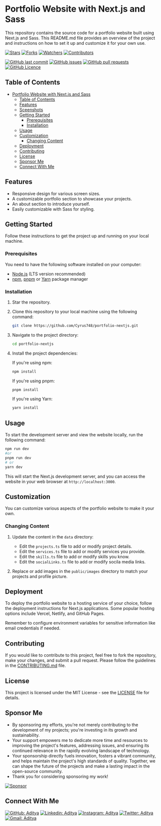 # Portfolio Website with Next.js and Sass

This repository contains the source code for a portfolio website built using Next.js and Sass. This README.md file provides an overview of the project and instructions on how to set it up and customize it for your own use.

[![Stars](https://img.shields.io/github/stars/Cyrus748/portfolio-nextjs?label=Stars&style=flat)][repo]
[![Forks](https://img.shields.io/github/forks/Cyrus748/portfolio-nextjs?label=Forks&style=flat)][repo]
[![Watchers](https://img.shields.io/github/watchers/Cyrus748/portfolio-nextjs?label=Watchers&style=flat)][repo]
[![Contributors](https://img.shields.io/github/contributors/Cyrus748/portfolio-nextjs?label=Contributors&style=flat)][repo]

[![GitHub last commit](https://img.shields.io/github/last-commit/Cyrus748t/portfolio-nextjs?label=Last+Commit&style=flat)][repo]
[![GitHub issues](https://img.shields.io/github/issues/Cyrus748/portfolio-nextjs?label=Issues&style=flat)][issues]
[![GitHub pull requests](https://img.shields.io/github/issues-pr/Cyrus748/portfolio-nextjs?label=Pull+Requests&style=flat)][pulls]
[![GitHub Licence](https://img.shields.io/github/license/Cyrus748/portfolio-nextjs?label=Licence&style=flat)][license]

## Table of Contents

- [Portfolio Website with Next.js and Sass](#portfolio-website-with-nextjs-and-sass)
  - [Table of Contents](#table-of-contents)
  - [Features](#features)
  - [Sceenshots](#sceenshots)
  - [Getting Started](#getting-started)
    - [Prerequisites](#prerequisites)
    - [Installation](#installation)
  - [Usage](#usage)
  - [Customization](#customization)
    - [Changing Content](#changing-content)
  - [Deployment](#deployment)
  - [Contributing](#contributing)
  - [License](#license)
  - [Sponsor Me](#sponsor-me)
  - [Connect With Me](#connect-with-me)

## Features

- Responsive design for various screen sizes.
- A customizable portfolio section to showcase your projects.
- An about section to introduce yourself.
- Easily customizable with Sass for styling.


## Getting Started

Follow these instructions to get the project up and running on your local machine.

### Prerequisites

You need to have the following software installed on your computer:

- [Node.js](https://nodejs.org/) (LTS version recommended)
- [npm](https://www.npmjs.com/), [pnpm](https://pnpm.io/) or [Yarn](https://yarnpkg.com/) package manager

### Installation

1. Star the repository.

2. Clone this repository to your local machine using the following command:

   ```bash
   git clone https://github.com/Cyrus748/portfolio-nextjs.git
   ```

3. Navigate to the project directory:

   ```bash
   cd portfolio-nextjs
   ```

4. Install the project dependencies:

   If you're using npm:

   ```bash
   npm install
   ```

   If you're using pnpm:

   ```bash
   pnpm install
   ```

   If you're using Yarn:

   ```bash
   yarn install
   ```

## Usage

To start the development server and view the website locally, run the following command:

```bash
npm run dev
#or
pnpm run dev
# or
yarn dev
```

This will start the Next.js development server, and you can access the website in your web browser at `http://localhost:3000`.

## Customization

You can customize various aspects of the portfolio website to make it your own.

### Changing Content

1. Update the content in the `data` directory:

   - Edit the `projects.ts` file to add or modify project details.
   - Edit the `services.ts` file to add or modify services you provide.
   - Edit the `skills.ts` file to add or modify skills you know.
   - Edit the `socialLinks.ts` file to add or modify socila media links.

2. Replace or add images in the `public/images` directory to match your projects and profile picture.

## Deployment

To deploy the portfolio website to a hosting service of your choice, follow the deployment instructions for Next.js applications. Some popular hosting options include Vercel, Netlify, and GitHub Pages.

Remember to configure environment variables for sensitive information like email credentials if needed.

## Contributing

If you would like to contribute to this project, feel free to fork the repository, make your changes, and submit a pull request. Please follow the guidelines in the [CONTRIBUTING.md](CONTRIBUTING.md) file.

## License

This project is licensed under the MIT License - see the [LICENSE](LICENSE) file for details.

## Sponsor Me

- By sponsoring my efforts, you're not merely contributing to the development of my projects; you're investing in its growth and sustainability.
- Your support empowers me to dedicate more time and resources to improving the project's features, addressing issues, and ensuring its continued relevance in the rapidly evolving landscape of technology.
- Your sponsorship directly fuels innovation, fosters a vibrant community, and helps maintain the project's high standards of quality. Together, we can shape the future of the projects and make a lasting impact in the open-source community.
- Thank you for considering sponsoring my work!

[![Sponsor](https://img.shields.io/static/v1?label=Sponsor&message=%E2%9D%A4&logo=GitHub&color=%23fe8e86)](https://github.com/sponsors/Cyrus748)

## Connect With Me

[![GitHub: Aditya](https://img.shields.io/badge/Cyrus748-EFF7F6?logo=GitHub&logoColor=333&link=https://www.github.com/Cyrus748)][github]
[![Linkedin: Aditya](https://img.shields.io/badge/adityanegi748-EFF7F6?logo=LinkedIn&logoColor=blue&link=https://www.linkedin.com/in/adityanegi748)][linkedin]
[![Instagram: Aditya](https://img.shields.io/badge/_adityanegi1-EFF7F6?logo=Instagram&link=https://www.instagram.com/_adityaneg1)][instagram]
[![Twitter: Aditya](https://img.shields.io/badge/_adityanegi69-EFF7F6?logo=X&logoColor=333&link=https://x.com/_adityanegi69)][twitter]
[![Gmail: Aditya](https://img.shields.io/badge/adityanegi748@gmail.com-EFF7F6?logo=Gmail&link=mailto:adityanegi748@gmail.com)][gmail]

[github]: https://github.com/Cyrus748
[twitter]: https://twitter.com/_adityanegi69
[instagram]: https://instagram.com/_adityanegi1
[linkedin]: https://linkedin.com/in/nixrajput
[telegram]: https://telegram.me/nixrajput
[gmail]: mailto:nkr.nikhil.nkr@gmail.com

[repo]: https://github.com/nixrajput/portfolio-nextjs
[issues]: https://github.com/nixrajput/portfolio-nextjs/issues
[pulls]: https://github.com/nixrajput/portfolio-nextjs/pulls
[license]: https://github.com/nixrajput/portfolio-nextjs/blob/master/LICENSE.md
